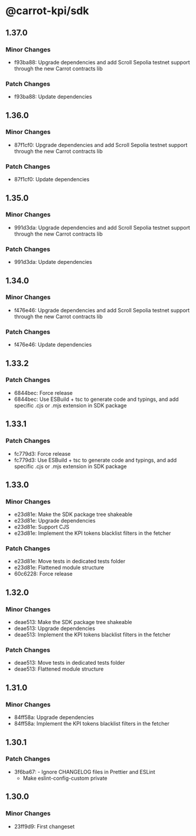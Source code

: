 # @carrot-kpi/sdk

## 1.37.0

### Minor Changes

-   f93ba88: Upgrade dependencies and add Scroll Sepolia testnet support through
    the new Carrot contracts lib

### Patch Changes

-   f93ba88: Update dependencies

## 1.36.0

### Minor Changes

-   87f1cf0: Upgrade dependencies and add Scroll Sepolia testnet support through
    the new Carrot contracts lib

### Patch Changes

-   87f1cf0: Update dependencies

## 1.35.0

### Minor Changes

-   991d3da: Upgrade dependencies and add Scroll Sepolia testnet support through
    the new Carrot contracts lib

### Patch Changes

-   991d3da: Update dependencies

## 1.34.0

### Minor Changes

-   f476e46: Upgrade dependencies and add Scroll Sepolia testnet support through
    the new Carrot contracts lib

### Patch Changes

-   f476e46: Update dependencies

## 1.33.2

### Patch Changes

-   6844bec: Force release
-   6844bec: Use ESBuild + tsc to generate code and typings, and add specific
    .cjs or .mjs extension in SDK package

## 1.33.1

### Patch Changes

-   fc779d3: Force release
-   fc779d3: Use ESBuild + tsc to generate code and typings, and add specific
    .cjs or .mjs extension in SDK package

## 1.33.0

### Minor Changes

-   e23d81e: Make the SDK package tree shakeable
-   e23d81e: Upgrade dependencies
-   e23d81e: Support CJS
-   e23d81e: Implement the KPI tokens blacklist filters in the fetcher

### Patch Changes

-   e23d81e: Move tests in dedicated tests folder
-   e23d81e: Flattened module structure
-   60c6228: Force release

## 1.32.0

### Minor Changes

-   deae513: Make the SDK package tree shakeable
-   deae513: Upgrade dependencies
-   deae513: Implement the KPI tokens blacklist filters in the fetcher

### Patch Changes

-   deae513: Move tests in dedicated tests folder
-   deae513: Flattened module structure

## 1.31.0

### Minor Changes

-   84ff58a: Upgrade dependencies
-   84ff58a: Implement the KPI tokens blacklist filters in the fetcher

## 1.30.1

### Patch Changes

-   3f6ba67: - Ignore CHANGELOG files in Prettier and ESLint
    -   Make eslint-config-custom private

## 1.30.0

### Minor Changes

-   23ff9d9: First changeset
